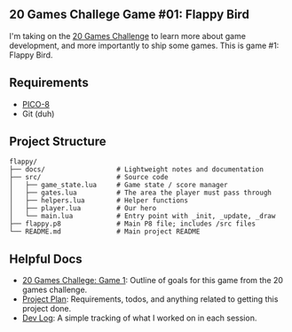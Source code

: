## 20 Games Challege Game #01: Flappy Bird
I'm taking on the [20 Games Challenge](https://20_games_challenge.gitlab.io) to learn more about game development, and more importantly to ship some games. This is game #1: Flappy Bird. 


## Requirements

- [PICO-8](https://www.lexaloffle.com/pico-8.php)
- Git (duh)

## Project Structure

```plaintext
flappy/
├── docs/                  # Lightweight notes and documentation
├── src/                   # Source code
│   ├── game_state.lua     # Game state / score manager
│   ├── gates.lua          # The area the player must pass through
│   ├── helpers.lua        # Helper functions
│   ├── player.lua         # Our hero
│   └── main.lua           # Entry point with _init, _update, _draw
├── flappy.p8              # Main P8 file; includes /src files
└── README.md              # Main project README
```

## Helpful Docs

- [20 Games Challege: Game 1](/docs/20-games-challenge.md): Outline of goals for this game from the 20 games challenge.
- [Project Plan](/docs/project-plan.md): Requirements, todos, and anything related to getting this project done.
- [Dev Log](/docs/devlog.md): A simple tracking of what I worked on in each session.